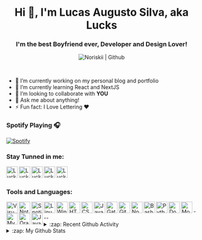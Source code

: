 
<!--**noriskii/noriskii** is a ✨ _special_ ✨ repository because its `README.md` (this file) appears on your GitHub profile.-->
<h1 align="center">Hi 👋, I'm Lucas Augusto Silva, aka Lucks</h1>

<h3 align="center">I'm the best Boyfriend ever, Developer and Design Lover!</h3>

<p align="center">
  <img src="https://komarev.com/ghpvc/?username=noriskii" alt="Noriskii | Github" /> 
</p>

<br>

- 🔭 I’m currently working on my personal blog and portfolio
- 🌱 I’m currently learning React and NextJS
- 👯 I’m looking to collaborate with **YOU**
- 💬 Ask me about anything!
- ⚡ Fun fact: I Love Lettering :heart:

### Spotify Playing 🎧
[![Spotify](https://spotify-playing-eta.vercel.app/api/spotify)](https://open.spotify.com/user/12153282884)

### Stay Tunned in me:

[<img align="left" alt="Lucks | LinkedIn" width="30" height="30" src="https://cdn.jsdelivr.net/npm/simple-icons@3.0.1/icons/linkedin.svg" />][linkedin]
[<img align="left" alt="Lucks | Twitter" width="30" height="30" src="https://cdn.jsdelivr.net/npm/simple-icons@3.0.1/icons/twitter.svg" />][twitter]
[<img align="left" alt="Lucks | Instagram" width="30" height="30" src="https://cdn.jsdelivr.net/npm/simple-icons@3.0.1/icons/instagram.svg" />][instagram]
[<img align="left" alt="Lucks | Facebook" width="30" height="30" src="https://cdn.jsdelivr.net/npm/simple-icons@3.0.1/icons/facebook.svg" />][facebook]
[<img align="left" alt="Lucks | Codepen.io" width="30" height="30" src="https://cdn.jsdelivr.net/npm/simple-icons@3.0.1/icons/codepen.svg" />][codepen]

[linkedin]: https://linkedin.com/in/lucas-augusto-silva
[twitter]: https://twitter.com/lucksaug
[instagram]: https://instagram.com/lucksaug
[facebook]: https://fb.com/luckinhas.augusto
[codepen]: https://codepen.io/noriskii

<br>
<br>

### Tools and Languages:

[<img align="left" alt="Visual Studio Code" width="30" height="30" src="https://icongr.am/simple/visualstudiocode.svg?colored=true" />][vscode]
[<img align="left" alt="Notion" width="30" height="30" src="https://icongr.am/simple/notion.svg?colored=true" />][notion]
[<img align="left" alt="Spotify" width="30" height="30" src="https://icongr.am/simple/spotify.svg?colored=true" />][spotify]
[<img align="left" alt="Linux" width="30" height="30" src="https://icongr.am/simple/linux.svg?colored=true" />][linux]
[<img align="left" alt="Windows" width="30" height="30" src="https://icongr.am/simple/windows.svg?colored=true" />][windows]
[<img align="left" alt="HTML 5" width="30" height="30" src="https://icongr.am/simple/html5.svg?colored=true" />][html5]
[<img align="left" alt="CSS 3" width="30" height="30" src="https://icongr.am/simple/css3.svg?colored=true" />][css3]
[<img align="left" alt="Javascript" width="30" height="30" src="https://icongr.am/simple/javascript.svg?colored=true" />][javascript]
[<img align="left" alt="GatsbyJS" width="30" height="30" src="https://icongr.am/simple/gatsby.svg?colored=true" />][gatsby]
[<img align="left" alt="Git" width="30" height="30" src="https://icongr.am/simple/git.svg?colored=true" />][git]
[<img align="left" alt="NodeJS" width="30" height="30" src="https://icongr.am/simple/nodejs.svg?colored=true" />][nodejs]
[<img align="left" alt="Bash Script" width="30" height="30" src="https://icongr.am/simple/gnubash.svg?colored=true" />][bash]
[<img align="left" alt="Python" width="30" height="30" src="https://icongr.am/simple/python.svg?colored=true" />][python]
[<img align="left" alt="Docker" width="30" height="30" src="https://icongr.am/simple/docker.svg?colored=true" />][docker]
[<img align="left" alt="MongoDB" width="30" height="30" src="https://icongr.am/simple/mongodb.svg?colored=true" />][mongodb]
[<img align="left" alt="Mysql" width="30" height="30" src="https://icongr.am/simple/mysql.svg?colored=true" />][mysql]
[<img align="left" alt="Oracle" width="30" height="30" src="https://icongr.am/simple/oracle.svg?colored=true" />][oracle]
[<img align="left" alt="Java" width="30" height="30" src="https://icongr.am/simple/java.svg?colored=true" />][java]


[vscode]: https://code.visualstudio.com/
[notion]: https://www.notion.so/
[spotify]: https://www.spotify.com/br/
[html5]: https://developer.mozilla.org/pt-BR/docs/Web/HTML
[css3]: https://developer.mozilla.org/pt-BR/docs/Web/CSS
[javascript]: https://developer.mozilla.org/pt-BR/docs/Web/JavaScript
[linux]: https://pt.wikipedia.org/wiki/Linux
[windows]: https://pt.wikipedia.org/wiki/
[react]: https://pt-br.reactjs.org/
[angular]: https://angular.io/
[gatsby]: https://www.gatsbyjs.com/
[git]: https://git-scm.com/
[nodejs]: https://nodejs.org/en/
[bash]: https://pt.wikipedia.org/wiki/Bash
[python]: https://www.python.org/
[docker]: https://www.docker.com/
[mongodb]: https://www.mongodb.com/
[mysql]: https://www.mysql.com/
[oracle]: https://www.oracle.com/br/database/
[java]: https://www.java.com/pt_BR/


<!-- BLOG POOST WOORKFLOW GHACTIONS -->
<!-- https://github.com/gautamkrishnar/blog-post-workflow -->

<br>
---
<br>

<details>
  <summary>:zap: Recent Github Activity</summary>
  
<!--START_SECTION:activity-->
<!--END_SECTION:activity-->

</details>

<details>

  <summary>:zap: My Github Stats</summary>

  ![Luck's github stats](https://github-readme-stats.vercel.app/api?username=noriskii&show_icons=true&count_private=true&theme=tokyonight)

</details>



